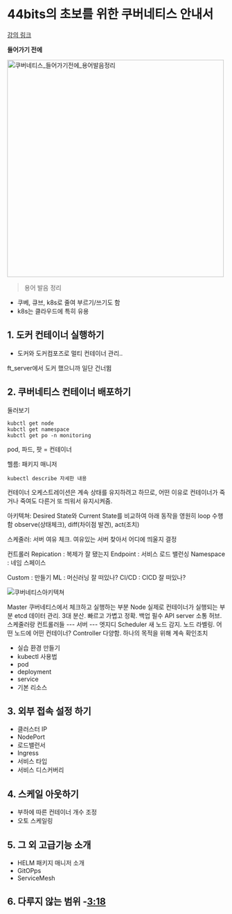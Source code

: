 # 44bits의 초보를 위한 쿠버네티스 안내서

[강의 링크](https://www.youtube.com/watch?v=c4boZ4iFStg&list=PLIUCBpK1dpsNf1m-2kiosmfn2nXfljQgb&index=3)

**들어가기 전에**

<img width="500" alt="쿠버네티스_들어가기전에_용어발음정리" src="https://user-images.githubusercontent.com/53321189/104146876-a25a4680-540f-11eb-9f14-2e9113e7632b.png">

> 용어 발음 정리

- 쿠베, 큐브, k8s로 줄여 부르기/쓰기도 함
- k8s는 클라우드에 특히 유용


## 1. 도커 컨테이너 실행하기
  - 도커와 도커컴포즈로 멀티 컨테이너 관리..

ft_server에서 도커 했으니까 일단 건너뜀

## 2. 쿠버네티스 컨테이너 배포하기

둘러보기

~~~
kubctl get node
kubctl get namespace
kubctl get po -n monitoring
~~~

pod, 파드, 팟 = 컨테이너

헬름: 패키지 매니저

~~~
kubectl describe 자세한 내용
~~~

컨테이너 오케스트레이션은 계속 상태를 유지하려고 하므로, 어떤 이유로 컨테이너가 죽거나 죽여도
다른거 또 띄워서 유지시켜줌.

아키텍쳐: Desired State와 Current State를 비교하여 아래 동작을 영원히 loop 수행함
observe(상태체크), diff(차이점 발견), act(조치)

스케줄러: 서버 여유 체크. 여유있는 서버 찾아서 어디에 띄울지 결정

컨트롤러
Repication : 복제가 잘 됐는지
Endpoint : 서비스 로드 밸런싱
Namespace : 네임 스페이스

Custom : 만들기
ML : 머신러닝 잘 떠있나?
CI/CD : CICD 잘 떠있나?


![쿠버네티스아키텍쳐](https://user-images.githubusercontent.com/53321189/104276022-5975c100-54e7-11eb-8f3c-ba6782126841.png)

Master 쿠버네티스에서 체크하고 실행하는 부분
Node 실제로 컨테이너가 실행되는 부분
etcd 데이터 관리. 3대 분산. 빠르고 가볍고 정확. 백업 필수
API server 소통 허브. 스케줄러랑 컨트롤러들 --- 서버 --- 엣지디
Scheduler 새 노드 감지. 노드 라벨링. 어떤 노드에 어떤 컨테이너?
Controller 다양함. 하나의 목적을 위해 계속 확인조치





  - 실습 환경 만들기
  - kubectl 사용법
  - pod
  - deployment
  - service
  - 기본 리소스
  
## 3. 외부 접속 설정 하기
  - 클러스터 IP
  - NodePort
  - 로드밸런서
  - Ingress
  - 서비스 타입
  - 서비스 디스커버리

## 4. 스케일 아웃하기
  - 부하에 따른 컨테이너 개수 조정
  - 오토 스케일링
  
## 5. 그 외 고급기능 소개
  - HELM 패키지 매니저 소개
  - GitOPps
  - ServiceMesh
  
## 6. 다루지 않는 범위 -[3:18](https://www.youtube.com/watch?v=c4boZ4iFStg&list=PLIUCBpK1dpsNf1m-2kiosmfn2nXfljQgb&index=3)
